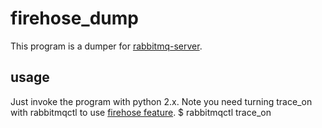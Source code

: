 firehose_dump
=============
This program is a dumper for [rabbitmq-server](http://www.rabbitmq.com).

usage
-----
Just invoke the program with python 2.x. Note you need turning trace_on
with rabbitmqctl to use [firehose feature](http://www.rabbitmq.com/firehose.html).
	$ rabbitmqctl trace_on
